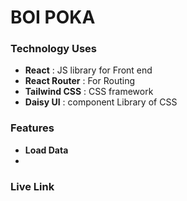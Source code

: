 # BOI POKA

### Technology Uses
- **React** : JS library for Front end
- **React Router** : For Routing
- **Tailwind CSS** : CSS framework
- **Daisy UI** : component Library of CSS

### Features
- **Load Data** 
- 

### Live Link
